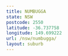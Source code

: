```yaml
---
title: NUMBUGGA
state: NSW
postcode: 2550
latitude: -36.737758
longitude: 149.699222
url: /nsw/numbugga/
layout: suburb
---
```

